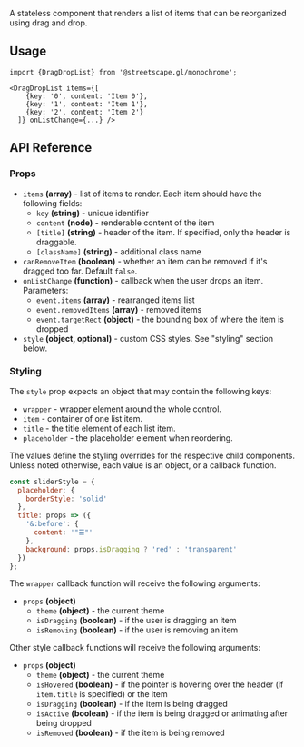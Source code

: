 A stateless component that renders a list of items that can be reorganized using drag and drop.

## Usage

    import {DragDropList} from '@streetscape.gl/monochrome';

    <DragDropList items={[
        {key: '0', content: 'Item 0'},
        {key: '1', content: 'Item 1'},
        {key: '2', content: 'Item 2'}
      ]} onListChange={...} />

## API Reference

### Props

- `items` **(array)** - list of items to render. Each item should have the following fields:
  - `key` **(string)** - unique identifier
  - `content` **(node)** - renderable content of the item
  - `[title]` **(string)** - header of the item. If specified, only the header is draggable.
  - `[className]` **(string)** - additional class name
- `canRemoveItem` **(boolean)** - whether an item can be removed if it's dragged too far.
  Default `false`.
- `onListChange` **(function)** - callback when the user drops an item.
  Parameters:
  - `event.items` **(array)** - rearranged items list
  - `event.removedItems` **(array)** - removed items
  - `event.targetRect` **(object)** - the bounding box of where the item is dropped
- `style` **(object, optional)** - custom CSS styles. See "styling" section below.

### Styling

The `style` prop expects an object that may contain the following keys:

- `wrapper` - wrapper element around the whole control.
- `item` - container of one list item.
- `title` - the title element of each list item.
- `placeholder` - the placeholder element when reordering.

The values define the styling overrides for the respective child components. Unless noted otherwise, each value is an object, or a callback function.

```jsx
const sliderStyle = {
  placeholder: {
    borderStyle: 'solid'
  },
  title: props => ({
    '&:before': {
      content: '"☰"'
    },
    background: props.isDragging ? 'red' : 'transparent'
  })
};
```

The `wrapper` callback function will receive the following arguments:

- `props` **(object)**
  - `theme` **(object)** - the current theme
  - `isDragging` **(boolean)** - if the user is dragging an item
  - `isRemoving` **(boolean)** - if the user is removing an item

Other style callback functions will receive the following arguments:

- `props` **(object)**
  - `theme` **(object)** - the current theme
  - `isHovered` **(boolean)** - if the pointer is hovering over the header (if `item.title` is specified) or the item
  - `isDragging` **(boolean)** - if the item is being dragged
  - `isActive` **(boolean)** - if the item is being dragged or animating after being dropped
  - `isRemoved` **(boolean)** - if the item is being removed
